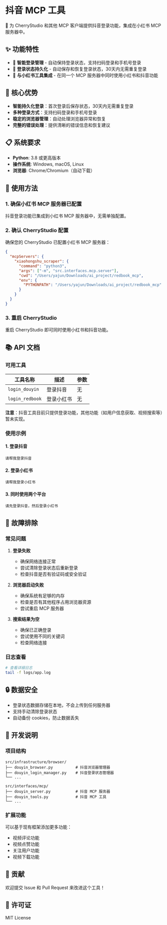 # 抖音 MCP 工具

🎵 为 CherryStudio 和其他 MCP 客户端提供抖音登录功能，集成在小红书 MCP 服务器中。

## ✨ 功能特性

- 🔐 **智能登录管理** - 自动保持登录状态，支持扫码登录和手机号登录
- 💾 **登录状态持久化** - 自动保存和恢复登录状态，30天内无需重复登录
- 🔄 **与小红书工具集成** - 在同一个 MCP 服务器中同时使用小红书和抖音功能

## 🎯 核心优势

- **智能持久化登录**：首次登录后保存状态，30天内无需重复登录
- **多种登录方式**：支持扫码登录和手机号登录
- **稳定的浏览器管理**：自动处理浏览器异常和恢复
- **完整的错误处理**：提供清晰的错误信息和恢复建议

## 📋 系统要求

- **Python**: 3.8 或更高版本
- **操作系统**: Windows, macOS, Linux
- **浏览器**: Chrome/Chromium（自动下载）

## 🚀 使用方法

### 1. 确保小红书 MCP 服务器已配置

抖音登录功能已集成到小红书 MCP 服务器中，无需单独配置。

### 2. 确认 CherryStudio 配置

确保您的 CherryStudio 已配置小红书 MCP 服务器：

```json
{
  "mcpServers": {
    "xiaohongshu_scraper": {
      "command": "python3",
      "args": ["-m", "src.interfaces.mcp.server"],
      "cwd": "/Users/yajun/Downloads/ai_project/redbook_mcp",
      "env": {
        "PYTHONPATH": "/Users/yajun/Downloads/ai_project/redbook_mcp"
      }
    }
  }
}
```

### 3. 重启 CherryStudio

重启 CherryStudio 即可同时使用小红书和抖音功能。

## 📚 API 文档

### 可用工具

| 工具名称 | 描述 | 参数 |
|---------|------|------|
| `login_douyin` | 登录抖音 | 无 |
| `login_redbook` | 登录小红书 | 无 |

**注意**：抖音工具目前只提供登录功能，其他功能（如用户信息获取、视频搜索等）暂未实现。

### 使用示例

#### 1. 登录抖音
```
请帮我登录抖音
```

#### 2. 登录小红书
```
请帮我登录小红书
```

#### 3. 同时使用两个平台
```
请先登录抖音，然后登录小红书
```

## 🔧 故障排除

### 常见问题

1. **登录失败**
   - 确保网络连接正常
   - 尝试清除登录状态后重新登录
   - 检查抖音是否有验证码或安全验证

2. **浏览器启动失败**
   - 确保系统有足够的内存
   - 检查是否有其他程序占用浏览器资源
   - 尝试重启 MCP 服务器

3. **搜索结果为空**
   - 确保已正确登录
   - 尝试使用不同的关键词
   - 检查网络连接

### 日志查看

```bash
# 查看详细日志
tail -f logs/app.log
```

## 🔒 数据安全

- 登录状态数据存储在本地，不会上传到任何服务器
- 支持手动清除登录状态
- 自动备份 cookies，防止数据丢失

## 📝 开发说明

### 项目结构

```
src/infrastructure/browser/
├── douyin_browser.py          # 抖音浏览器管理器
├── douyin_login_manager.py    # 抖音登录状态管理器
└── ...

src/interfaces/mcp/
├── douyin_server.py           # 抖音 MCP 服务器
├── douyin_tools.py            # 抖音 MCP 工具
└── ...
```

### 扩展功能

可以基于现有框架添加更多功能：
- 视频评论功能
- 视频点赞功能
- 关注用户功能
- 视频下载功能

## 🤝 贡献

欢迎提交 Issue 和 Pull Request 来改进这个工具！

## 📄 许可证

MIT License
